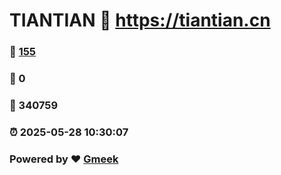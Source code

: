 # TIANTIAN :link: https://tiantian.cn 
### :page_facing_up: [155](https://tiantian.cn/tag.html) 
### :speech_balloon: 0 
### :hibiscus: 340759 
### :alarm_clock: 2025-05-28 10:30:07 
### Powered by :heart: [Gmeek](https://github.com/Meekdai/Gmeek)
